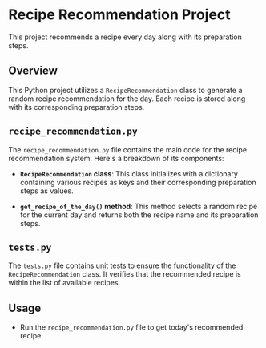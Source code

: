 # Recipe Recommendation Project

This project recommends a recipe every day along with its preparation steps.

## Overview

This Python project utilizes a `RecipeRecommendation` class to generate a random recipe recommendation for the day. Each recipe is stored along with its corresponding preparation steps.

## `recipe_recommendation.py`

The `recipe_recommendation.py` file contains the main code for the recipe recommendation system. Here's a breakdown of its components:

- **`RecipeRecommendation` class**: This class initializes with a dictionary containing various recipes as keys and their corresponding preparation steps as values.

- **`get_recipe_of_the_day()` method**: This method selects a random recipe for the current day and returns both the recipe name and its preparation steps.

## `tests.py`

The `tests.py` file contains unit tests to ensure the functionality of the `RecipeRecommendation` class. It verifies that the recommended recipe is within the list of available recipes.

## Usage

- Run the `recipe_recommendation.py` file to get today's recommended recipe.










